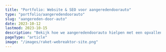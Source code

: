 ```yaml
---
title: "Portfolio: Website & SEO voor aangeredendoorauto"
type: "portfolio/aangeredendoorauto"
slug: "aangereden-door-auto"
date: 2023-10-12
lastmod: 2023-10-15
description: "Bekijk hoe we aangeredendoorauto hielpen met een opvallende website en effectieve SEO. Ontdek onze aanpak voor online succes."
pageType: "article"
image: "/images/raket-webreaktor-site.png"
---
```





